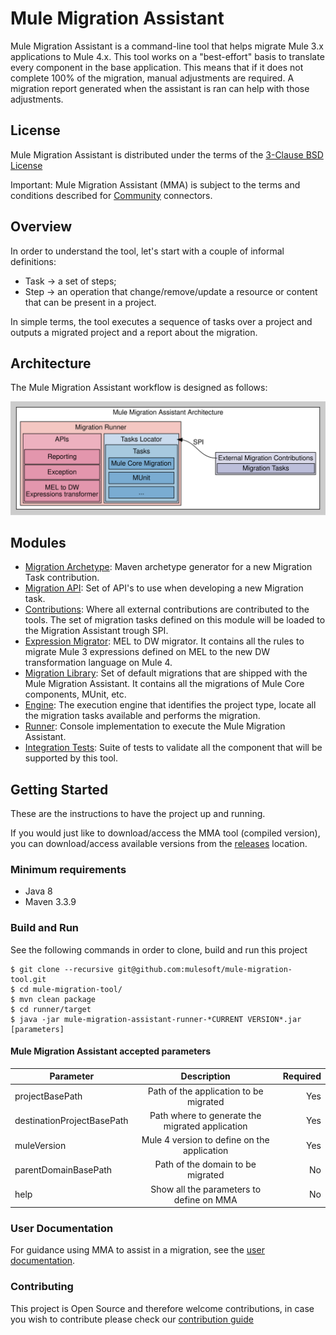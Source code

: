 # Mule Migration Assistant

Mule Migration Assistant is a command-line tool that helps migrate Mule 3.x applications to Mule 4.x. This tool works on a "best-effort" basis to translate every component in the base application. This means that if it does not complete 100% of the migration, manual adjustments are required. A migration report generated when the assistant is ran can help with those adjustments.

## License

Mule Migration Assistant is distributed under the terms of the [3-Clause BSD License](https://github.com/mulesoft/mule-migration-assistant/blob/master/LICENSE.txt)

Important:
Mule Migration Assistant (MMA) is subject to the terms and conditions described for [Community](https://www.mulesoft.com/legal/versioning-back-support-policy#community) connectors.

## Overview

In order to understand the tool, let's start with a couple of informal definitions:

- Task &#8594; a set of steps;
- Step &#8594; an operation that change/remove/update a resource or content that can be present in a project.

In simple terms, the tool executes a sequence of tasks over a project and outputs a migrated project and a report about the migration.

## Architecture

The Mule Migration Assistant workflow is designed as follows:

<!-- NOTE: this image is defined in './architecture.dot' and created by running './architecture.sh' -->
![Mule Migration Assistant Architecture](./architecture.svg
"A visual representation of the relation between different components that take part of a recording")

## Modules

* [Migration Archetype](./migration-contribution-archetype): Maven archetype generator for a new Migration Task contribution.
* [Migration API](./mule-migration-tool-api): Set of API's to use when developing a new Migration task.
* [Contributions](./mule-migration-tool-contribution): Where all external contributions are contributed to the tools. The set of migration tasks defined on this module will be loaded to the Migration Assistant trough SPI.
* [Expression Migrator](./mule-migration-tool-expression): MEL to DW migrator. It contains all the rules to migrate Mule 3 expressions defined on MEL to the new DW transformation language on Mule 4.
* [Migration Library](./mule-migration-tool-library): Set of default migrations that are shipped with the Mule Migration Assistant. It contains all the migrations of Mule Core components, MUnit, etc.
* [Engine](./mule-migration-tool-engine): The execution engine that identifies the project type, locate all the migration tasks available and performs the migration.
* [Runner](./runner): Console implementation to execute the Mule Migration Assistant.
* [Integration Tests](./mule-migration-tool-tests): Suite of tests to validate all the component that will be supported by this tool.

## Getting Started

These are the instructions to have the project up and running.

If you would just like to download/access the MMA tool (compiled version), you can download/access available versions from the [releases](https://github.com/mulesoft/mule-migration-assistant/releases) location.

### Minimum requirements

- Java 8
- Maven 3.3.9

### Build and Run

See the following commands in order to clone, build and run this project

```
$ git clone --recursive git@github.com:mulesoft/mule-migration-tool.git
$ cd mule-migration-tool/
$ mvn clean package
$ cd runner/target
$ java -jar mule-migration-assistant-runner-*CURRENT VERSION*.jar [parameters]
```
#### Mule Migration Assistant accepted parameters

| Parameter                  |      Description                                 |  Required |
|----------------------------|:------------------------------------------------:|----------:|
| projectBasePath            | Path of the application to be migrated           | Yes       |
| destinationProjectBasePath | Path where to generate the migrated application  | Yes       |
| muleVersion                | Mule 4 version to define on the application      | Yes       |
| parentDomainBasePath       | Path of the domain to be migrated                | No        |  
| help                       | Show all the parameters to define on MMA         | No        |

### User Documentation

For guidance using MMA to assist in a migration, see the [user documentation](./docs).

### Contributing

This project is Open Source and therefore welcome contributions, in case you wish to contribute please check our [contribution guide](https://github.com/mulesoft/mule-migration-assistant/blob/master/CONTRIBUTING.md)
